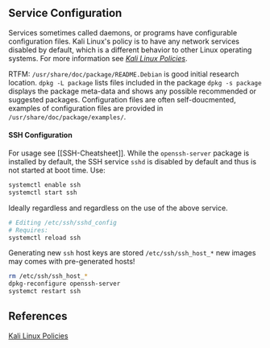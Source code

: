 ## Service Configuration

Services sometimes called daemons, or programs have configurable configuration files.
Kali Linux's policy is to have any network services disabled by default, which is a different behavior to other Linux operating systems. For more information see [_Kali Linux Policies_](https://portal.offensive-security.com/courses/pen-103/books-and-videos/modal/modules/about-kali-linux/kali-linux-policies/network-services-disabled-by-default).

RTFM: `/usr/share/doc/package/README.Debian` is good initial research location. `dpkg -L package` lists files included in the package `dpkg -s package` displays the package meta-data and shows any possible recommended or suggested packages. Configuration files are often self-doucmented, examples of configuration files are provided in `/usr/share/doc/package/examples/`.

#### SSH Configuration
For usage see [[SSH-Cheatsheet]]. While the `openssh-server` package is installed by default, the SSH service `sshd`  is disabled by default and thus is not started at boot time. Use:
```bash
systemctl enable ssh
systemctl start ssh
```

Ideally regardless and regardless on the use of the above service. 
```bash
# Editing /etc/ssh/sshd_config
# Requires:
systemctl reload ssh
```

Generating new `ssh` host keys are stored `/etc/ssh/ssh_host_*`  new images may comes with pre-generated hosts!
```bash
rm /etc/ssh/ssh_host_*
dpkg-reconfigure openssh-server
systemct restart ssh
```

## References

[Kali Linux Policies](https://portal.offensive-security.com/courses/pen-103/books-and-videos/modal/modules/about-kali-linux/kali-linux-policies/network-services-disabled-by-default)